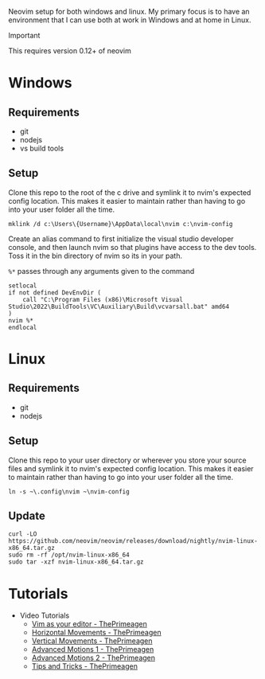 Neovim setup for both windows and linux. My primary focus is to have an environment that I can use both at work in Windows and at home in Linux.

> [!IMPORTANT]
> This requires version 0.12+ of neovim

# Windows
## Requirements
- git
- nodejs
- vs build tools 

## Setup
Clone this repo to the root of the c drive and symlink it to nvim's expected config location. This makes it easier to maintain
rather than having to go into your user folder all the time.
```shell
mklink /d c:\Users\{Username}\AppData\local\nvim c:\nvim-config
```

Create an alias command to first initialize the visual studio developer console, and then launch nvim 
so that plugins have access to the dev tools. Toss it in the bin directory of nvim so its in your path.

`%*` passes through any arguments given to the command
```shell
setlocal
if not defined DevEnvDir (
    call "C:\Program Files (x86)\Microsoft Visual Studio\2022\BuildTools\VC\Auxiliary\Build\vcvarsall.bat" amd64
)
nvim %*
endlocal
```

# Linux
## Requirements
- git
- nodejs

## Setup
Clone this repo to your user directory or wherever you store your source files and symlink it to nvim's expected config location. This makes it easier to maintain rather than having to go into your user folder all the time.
```shell
ln -s ~\.config\nvim ~\nvim-config
```

## Update
```shell
curl -LO https://github.com/neovim/neovim/releases/download/nightly/nvim-linux-x86_64.tar.gz
sudo rm -rf /opt/nvim-linux-x86_64
sudo tar -xzf nvim-linux-x86_64.tar.gz
```

# Tutorials
- Video Tutorials
  - [Vim as your editor - ThePrimeagen](https://www.youtube.com/watch?v=X6AR2RMB5tE)
  - [Horizontal Movements - ThePrimeagen](https://www.youtube.com/watch?v=5JGVtttuDQA)
  - [Vertical Movements - ThePrimeagen](https://www.youtube.com/watch?v=KfENDDEpCsI)
  - [Advanced Motions 1 - ThePrimeagen](https://www.youtube.com/watch?v=qZO9A5F6BZs)
  - [Advanced Motions 2 - ThePrimeagen](https://www.youtube.com/watch?v=uL9oOZStezw)
  - [Tips and Tricks - ThePrimeagen](https://www.youtube.com/watch?v=FrMRyXtiJkc)
